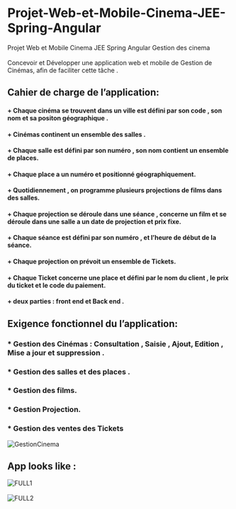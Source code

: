 # Projet-Web-et-Mobile-Cinema-JEE-Spring-Angular
Projet Web et Mobile Cinema JEE Spring Angular Gestion des cinema
<br></br>
Concevoir et Développer une application web et mobile de Gestion de Cinémas, afin de faciliter cette tâche .
## Cahier de charge de l’application:
#### + Chaque cinéma se trouvent dans un ville est défini par son code , son nom  et sa positon géographique .
#### + Cinémas continent un ensemble des salles .
#### + Chaque salle est défini par son numéro ,  son nom contient un ensemble de places.
#### + Chaque place a un numéro et positionné géographiquement.
#### + Quotidiennement , on programme plusieurs projections de films dans des salles.
#### + Chaque projection se déroule dans une séance , concerne un film et se déroule dans une salle a un date de projection et prix fixe.
#### + Chaque séance est défini par son numéro ,  et l’heure de début de la séance.
#### + Chaque projection on prévoit un ensemble de Tickets.
#### + Chaque Ticket concerne une place et défini par le nom du client , le prix du ticket et le code du paiement.
#### + deux parties : front end et Back end .

## Exigence fonctionnel du l’application:
### * Gestion des Cinémas : Consultation ,  Saisie , Ajout, Edition , Mise a jour et suppression .
### * Gestion des salles et des places  .
### * Gestion des films.
### * Gestion Projection.
### * Gestion des ventes des Tickets


![GestionCinema](https://user-images.githubusercontent.com/79877072/227775135-c2efd71f-86b3-4f26-a56b-8895eda91a3c.PNG)

## App looks like :
![FULL1](https://user-images.githubusercontent.com/79877072/230264626-22e4010e-b839-4e4d-a05e-41f0b192a7b5.PNG)
<br></br>
![FULL2](https://user-images.githubusercontent.com/79877072/230264686-91f91e9f-8018-454a-994e-afd342929b8d.PNG)
